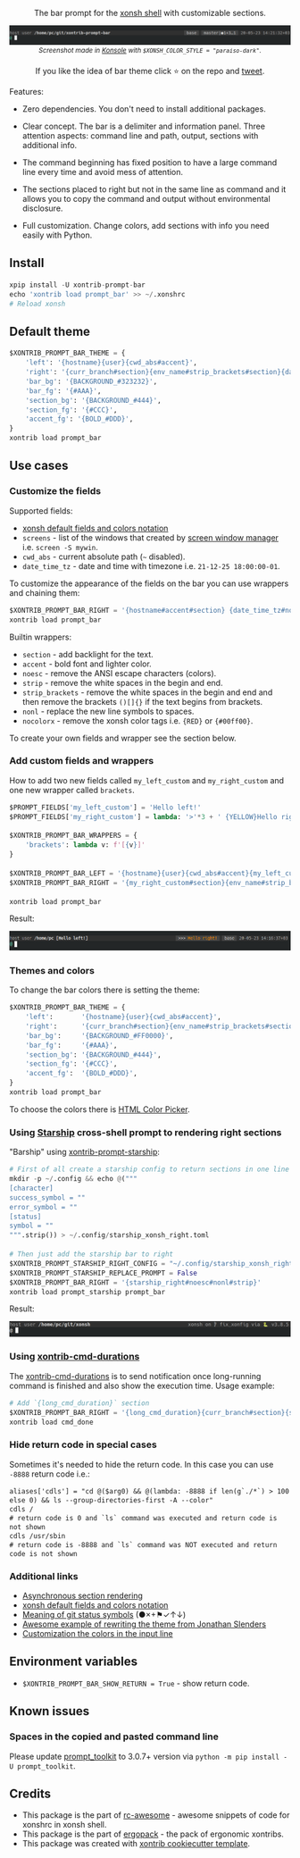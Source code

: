 <p align="center">  
    The bar prompt for the <a href="https://xon.sh">xonsh shell</a> with customizable sections.
</p>

<p align="center">  
<img src='https://raw.githubusercontent.com/anki-code/xontrib-prompt-bar/master/static/Demo.png' alt='[Demo]'>
<sup><i>Screenshot made in <a href="https://konsole.kde.org/">Konsole</a> with <code>$XONSH_COLOR_STYLE = "paraiso-dark"</code>.</i></sup>
</p>

<p align="center">  
If you like the idea of bar theme click ⭐ on the repo and <a href="https://twitter.com/intent/tweet?text=Nice%20xontrib%20for%20the%20xonsh%20shell!&url=https://github.com/anki-code/xontrib-prompt-bar" target="_blank">tweet</a>.
</p>

Features:

* Zero dependencies. You don't need to install additional packages.

* Clear concept. The bar is a delimiter and information panel. Three attention aspects: command line and path, output, sections with additional info.

* The command beginning has fixed position to have a large command line every time and avoid mess of attention.

* The sections placed to right but not in the same line as command and it allows you to copy the command and output without environmental disclosure.

* Full customization. Change colors, add sections with info you need easily with Python.


## Install
```python
xpip install -U xontrib-prompt-bar
echo 'xontrib load prompt_bar' >> ~/.xonshrc
# Reload xonsh
```

## Default theme

```python
$XONTRIB_PROMPT_BAR_THEME = {
    'left': '{hostname}{user}{cwd_abs#accent}',
    'right': '{curr_branch#section}{env_name#strip_brackets#section}{date_time_tz}',
    'bar_bg': '{BACKGROUND_#323232}',
    'bar_fg': '{#AAA}',
    'section_bg': '{BACKGROUND_#444}',
    'section_fg': '{#CCC}',
    'accent_fg': '{BOLD_#DDD}',
}
xontrib load prompt_bar
```

## Use cases

### Customize the fields

Supported fields:
* [xonsh default fields and colors notation](https://xon.sh/tutorial.html#customizing-the-prompt)
* `screens` - list of the windows that created by [screen window manager](https://www.gnu.org/software/screen/manual/screen.html#Overview) i.e. `screen -S mywin`.
* `cwd_abs` - current absolute path (`~` disabled).
* `date_time_tz` - date and time with timezone i.e. `21-12-25 18:00:00-01`.

To customize the appearance of the fields on the bar you can use wrappers and chaining them:
```python
$XONTRIB_PROMPT_BAR_RIGHT = '{hostname#accent#section} {date_time_tz#nocolorx}'
xontrib load prompt_bar
```
Builtin wrappers:
* `section` - add backlight for the text.
* `accent` - bold font and lighter color.
* `noesc` - remove the ANSI escape characters (colors).
* `strip` - remove the white spaces in the begin and end.
* `strip_brackets` - remove the white spaces in the begin and end and then remove the brackets `()[]{}` if the text begins from brackets.
* `nonl` - replace the new line symbols to spaces.
* `nocolorx` - remove the xonsh color tags i.e. `{RED}` or `{#00ff00}`.

To create your own fields and wrapper see the section below.

### Add custom fields and wrappers
How to add two new fields called `my_left_custom` and `my_right_custom` and one new wrapper called `brackets`.
```python
$PROMPT_FIELDS['my_left_custom'] = 'Hello left!'
$PROMPT_FIELDS['my_right_custom'] = lambda: '>'*3 + ' {YELLOW}Hello right!'

$XONTRIB_PROMPT_BAR_WRAPPERS = {
    'brackets': lambda v: f'[{v}]'
}

$XONTRIB_PROMPT_BAR_LEFT = '{hostname}{user}{cwd_abs#accent}{my_left_custom#brackets}'
$XONTRIB_PROMPT_BAR_RIGHT = '{my_right_custom#section}{env_name#strip_brackets#section}{date_time_tz}'

xontrib load prompt_bar
```
Result:

<img src='https://raw.githubusercontent.com/anki-code/xontrib-prompt-bar/master/static/Demo-custom.png' alt='[Demo custom fields]'>

### Themes and colors

To change the bar colors there is setting the theme:

```python
$XONTRIB_PROMPT_BAR_THEME = {
    'left':       '{hostname}{user}{cwd_abs#accent}',
    'right':      '{curr_branch#section}{env_name#strip_brackets#section}{date_time_tz}',
    'bar_bg':     '{BACKGROUND_#FF0000}',
    'bar_fg':     '{#AAA}',
    'section_bg': '{BACKGROUND_#444}',
    'section_fg': '{#CCC}',
    'accent_fg':  '{BOLD_#DDD}',
}
xontrib load prompt_bar
```
To choose the colors there is [HTML Color Picker](https://www.w3schools.com/colors/colors_picker.asp).

### Using [Starship](https://github.com/starship/starship) cross-shell prompt to rendering right sections

"Barship" using [xontrib-prompt-starship](https://github.com/anki-code/xontrib-prompt-starship):

```python
# First of all create a starship config to return sections in one line
mkdir -p ~/.config && echo @("""
[character]
success_symbol = ""
error_symbol = ""
[status]
symbol = ""
""".strip()) > ~/.config/starship_xonsh_right.toml

# Then just add the starship bar to right
$XONTRIB_PROMPT_STARSHIP_RIGHT_CONFIG = "~/.config/starship_xonsh_right.toml"
$XONTRIB_PROMPT_STARSHIP_REPLACE_PROMPT = False
$XONTRIB_PROMPT_BAR_RIGHT = '{starship_right#noesc#nonl#strip}'
xontrib load prompt_starship prompt_bar
```

Result:

<img src="https://raw.githubusercontent.com/anki-code/xontrib-prompt-bar/master/static/xontrib-prompt-bar-starship.png" alt="Prompt bar with starship sections.">

### Using [xontrib-cmd-durations](https://github.com/jnoortheen/xontrib-cmd-durations)

The [xontrib-cmd-durations](https://github.com/jnoortheen/xontrib-cmd-durations) is to send notification once long-running command is finished and also show the execution time. Usage example:

```python
# Add `{long_cmd_duration}` section
$XONTRIB_PROMPT_BAR_RIGHT = '{long_cmd_duration}{curr_branch#section}{screens#section}{env_name#strip_brackets#section}{date_time_tz}'
xontrib load cmd_done
```

### Hide return code in special cases

Sometimes it's needed to hide the return code. In this case you can use `-8888` return code i.e.:

```xsh
aliases['cdls'] = "cd @($arg0) && @(lambda: -8888 if len(g`./*`) > 100 else 0) && ls --group-directories-first -A --color"
cdls /
# return code is 0 and `ls` command was executed and return code is not shown
cdls /usr/sbin
# return code is -8888 and `ls` command was NOT executed and return code is not shown
```

### Additional links
* [Asynchronous section rendering](https://xon.sh/envvars.html#enable-async-prompt)
* [xonsh default fields and colors notation](https://xon.sh/tutorial.html#customizing-the-prompt)
* [Meaning of git status symbols](https://xon.sh/envvars.html#xonsh-gitstatus) (●×+⚑✓↑↓)
* [Awesome example of rewriting the theme from Jonathan Slenders](https://github.com/prompt-toolkit/python-prompt-toolkit/blob/master/examples/prompts/fancy-zsh-prompt.py)
* [Customization the colors in the input line](https://github.com/xonsh/xonsh/pull/3878#issuecomment-707982828)

## Environment variables

* `$XONTRIB_PROMPT_BAR_SHOW_RETURN = True` - show return code.

## Known issues
### Spaces in the copied and pasted command line
Please update [prompt_toolkit](https://github.com/prompt-toolkit/python-prompt-toolkit) 
to 3.0.7+ version via `python -m pip install -U prompt_toolkit`.

## Credits 
* This package is the part of [rc-awesome](https://github.com/anki-code/xontrib-rc-awesome) - awesome snippets of code for xonshrc in xonsh shell.
* This package is the part of [ergopack](https://github.com/anki-code/xontrib-ergopack) - the pack of ergonomic xontribs.
* This package was created with [xontrib cookiecutter template](https://github.com/xonsh/xontrib-cookiecutter).
